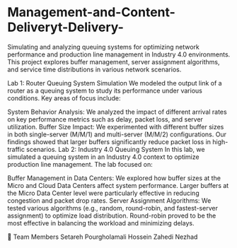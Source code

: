 # Management-and-Content-Deliveryt-Delivery-
Simulating and analyzing queuing systems for optimizing network performance and production line management in Industry 4.0 environments. This project explores buffer management, server assignment algorithms, and service time distributions in various network scenarios.

Lab 1: Router Queuing System Simulation
We modeled the output link of a router as a queuing system to study its performance under various conditions. Key areas of focus include:

System Behavior Analysis: We analyzed the impact of different arrival rates on key performance metrics such as delay, packet loss, and server utilization.
Buffer Size Impact: We experimented with different buffer sizes in both single-server (M/M/1) and multi-server (M/M/2) configurations. Our findings showed that larger buffers significantly reduce packet loss in high-traffic scenarios.
Lab 2: Industry 4.0 Queuing System
In this lab, we simulated a queuing system in an Industry 4.0 context to optimize production line management. The lab focused on:

Buffer Management in Data Centers: We explored how buffer sizes at the Micro and Cloud Data Centers affect system performance. Larger buffers at the Micro Data Center level were particularly effective in reducing congestion and packet drop rates.
Server Assignment Algorithms: We tested various algorithms (e.g., random, round-robin, and fastest-server assignment) to optimize load distribution. Round-robin proved to be the most effective in balancing the workload and minimizing delays.

👥 Team Members
Setareh Pourgholamali
Hossein Zahedi Nezhad

